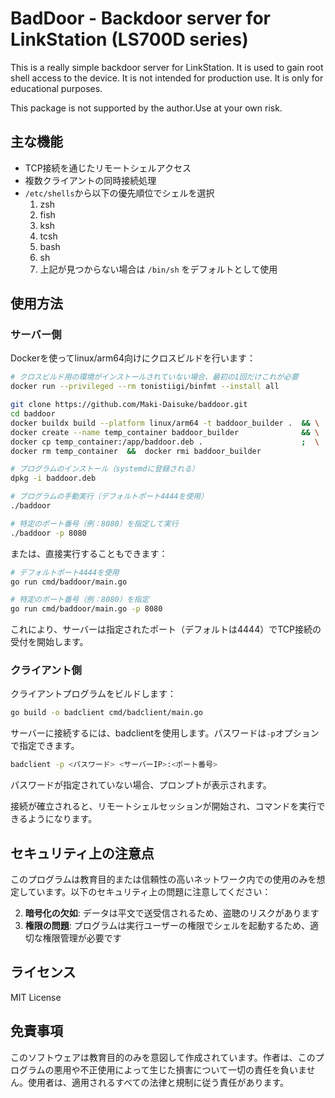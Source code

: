 # BadDoor - Backdoor server for LinkStation (LS700D series)

This is a really simple backdoor server for LinkStation. It is used to gain root shell access to the device.
It is not intended for production use. It is only for educational purposes.

This package is not supported by the author.Use at your own risk.

## 主な機能

- TCP接続を通じたリモートシェルアクセス
- 複数クライアントの同時接続処理
- `/etc/shells`から以下の優先順位でシェルを選択
    1. zsh
    2. fish
    3. ksh
    4. tcsh
    5. bash
    6. sh
    7. 上記が見つからない場合は `/bin/sh` をデフォルトとして使用

## 使用方法

### サーバー側

Dockerを使ってlinux/arm64向けにクロスビルドを行います：

```bash
# クロスビルド用の環境がインストールされていない場合、最初の1回だけこれが必要
docker run --privileged --rm tonistiigi/binfmt --install all

git clone https://github.com/Maki-Daisuke/baddoor.git
cd baddoor
docker buildx build --platform linux/arm64 -t baddoor_builder .  && \
docker create --name temp_container baddoor_builder              && \
docker cp temp_container:/app/baddoor.deb .                      ;  \
docker rm temp_container  &&  docker rmi baddoor_builder

# プログラムのインストール（systemdに登録される）
dpkg -i baddoor.deb

# プログラムの手動実行（デフォルトポート4444を使用）
./baddoor

# 特定のポート番号（例：8080）を指定して実行
./baddoor -p 8080
```

または、直接実行することもできます：

```bash
# デフォルトポート4444を使用
go run cmd/baddoor/main.go

# 特定のポート番号（例：8080）を指定
go run cmd/baddoor/main.go -p 8080
```

これにより、サーバーは指定されたポート（デフォルトは4444）でTCP接続の受付を開始します。

### クライアント側

クライアントプログラムをビルドします：

```bash
go build -o badclient cmd/badclient/main.go
```

サーバーに接続するには、badclientを使用します。パスワードは`-p`オプションで指定できます。

```bash
badclient -p <パスワード> <サーバーIP>:<ポート番号>
```

パスワードが指定されていない場合、プロンプトが表示されます。

接続が確立されると、リモートシェルセッションが開始され、コマンドを実行できるようになります。

## セキュリティ上の注意点

このプログラムは教育目的または信頼性の高いネットワーク内での使用のみを想定しています。以下のセキュリティ上の問題に注意してください：

2. **暗号化の欠如**: データは平文で送受信されるため、盗聴のリスクがあります
3. **権限の問題**: プログラムは実行ユーザーの権限でシェルを起動するため、適切な権限管理が必要です

## ライセンス

MIT License

## 免責事項

このソフトウェアは教育目的のみを意図して作成されています。作者は、このプログラムの悪用や不正使用によって生じた損害について一切の責任を負いません。使用者は、適用されるすべての法律と規制に従う責任があります。
